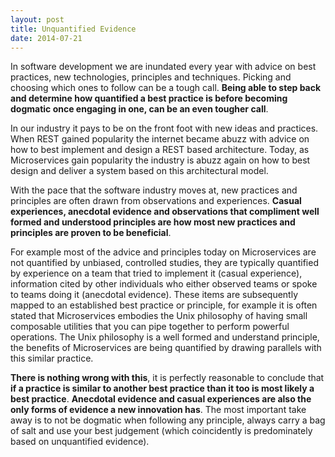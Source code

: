```yaml
---
layout: post
title: Unquantified Evidence
date: 2014-07-21
---
```


In software development we are inundated every year with advice on best
practices, new technologies, principles and techniques. Picking and choosing
which ones to follow can be a tough call. **Being able to step back and determine
how quantified a best practice is before becoming dogmatic once engaging in
one, can be an even tougher call**.

<!--more-->

In our industry it pays to be on the front foot with new ideas and practices.
When REST gained popularity the internet became abuzz with advice on how to
best implement and design a REST based architecture. Today, as Microservices
gain popularity the industry is abuzz again on how to best design and deliver a
system based on this architectural model.

With the pace that the software industry moves at, new practices and principles
are often drawn from observations and experiences. **Casual experiences,
anecdotal evidence and observations that compliment well formed and understood
principles are how most new practices and principles are proven to be
beneficial**.

For example most of the advice and principles today on Microservices are not
quantified by unbiased, controlled studies, they are typically quantified by
experience on a team that tried to implement it (casual experience),
information cited by other individuals who either observed teams or spoke to
teams doing it (anecdotal evidence). These items are subsequently mapped to an
established best practice or principle, for example it is often stated that
Microservices embodies the Unix philosophy of having small composable utilities
that you can pipe together to perform powerful operations. The Unix philosophy
is a well formed and understand principle, the benefits of Microservices are
being quantified by drawing parallels with this similar practice.

**There is nothing wrong with this**, it is perfectly reasonable to conclude that
**if a practice is similar to another best practice than it too is most likely a
best practice**. **Anecdotal evidence and casual experiences are also the only
forms of evidence a new innovation has**. The most important take away is to not
be dogmatic when following any principle, always carry a bag of salt and use
your best judgement (which coincidently is predominately based on unquantified
evidence).

